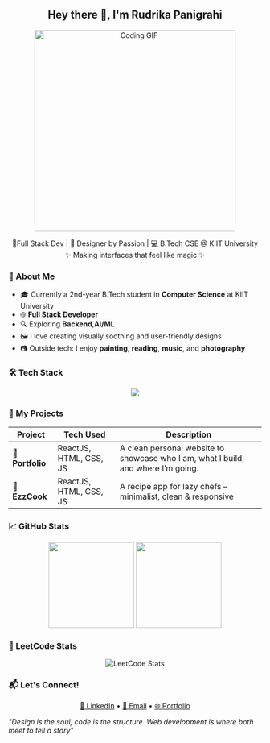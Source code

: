<h2 align="center">Hey there 👋, I'm Rudrika Panigrahi</h2>
<p align="center">
  <img src="https://media0.giphy.com/media/v1.Y2lkPTc5MGI3NjExMXV6MHE3em9pb2Z5emppNmJtMmExa241dnFjb3BtMHJ3Z2c1aDQ0YyZlcD12MV9pbnRlcm5hbF9naWZfYnlfaWQmY3Q9Zw/LMcB8XospGZO8UQq87/giphy.gif" alt="Coding GIF" width="400" />
</p>

<p align="center">
  🌸Full Stack Dev | 🎨 Designer by Passion | 💻 B.Tech CSE @ KIIT University <br>
  ✨ Making interfaces that feel like magic ✨
</p>



### 🧠 About Me

- 🎓 Currently a 2nd-year B.Tech student in **Computer Science** at KIIT University
- 🌐 **Full Stack Developer**
- 🔍 Exploring **Backend**,**AI/ML**
- 🖼 I love creating visually soothing and user-friendly designs
- 📷 Outside tech: I enjoy **painting**, **reading**, **music**, and **photography**



### 🛠 Tech Stack

<div align="center">
  <img src="https://skillicons.dev/icons?i=java,html,css,js,react,python,c,mongodb,vscode,github" />
</div>



### 🌟 My Projects

| Project | Tech Used | Description |
|--------|------------|-------------|
| 🎯 **Portfolio** | ReactJS, HTML, CSS, JS |A clean personal website to showcase who I am, what I build, and where I’m going. |
| 🎯 **EzzCook** | ReactJS, HTML, CSS, JS | A recipe app for lazy chefs – minimalist, clean & responsive |


### 📈 GitHub Stats

<div align="center">
  <img height="170" src="https://github-readme-stats.vercel.app/api?username=rudrika08&show_icons=true&theme=tokyonight" />
  <img height="170" src="https://github-readme-stats.vercel.app/api/top-langs/?username=rudrika08&layout=compact&theme=tokyonight" />
</div>



### 🧩 LeetCode Stats

<p align="center">
  <img src="https://leetcode-stats.vercel.app/api?username=Rudrika_08&theme=dark&show_icons=true&hide_title=true&hide_rank=true" alt="LeetCode Stats" />
</p>


### 📬 Let's Connect!

<p align="center">
  <a href="www.linkedin.com/in/rudrika-panigrahi-6085b5268" target="_blank">💼 LinkedIn</a> •
  <a href="mailto:rudrika08.panigrahi@gmail.com">📧 Email</a> •
  <a href="https://portfolio-rp-topaz.vercel.app/" target="_blank">🌐 Portfolio</a>
</p>

  *"Design is the soul, code is the structure. Web development is where both meet to tell a story"*



<!--
**rudrika08/rudrika08** is a ✨ _special_ ✨ repository because its `README.md` (this file) appears on your GitHub profile.

Here are some ideas to get you started:

- 🔭 I’m currently working on ...
- 🌱 I’m currently learning ...
- 👯 I’m looking to collaborate on ...
- 🤔 I’m looking for help with ...
- 💬 Ask me about ...
- 📫 How to reach me: ...
- 😄 Pronouns: ...
- ⚡ Fun fact: ...
-->
